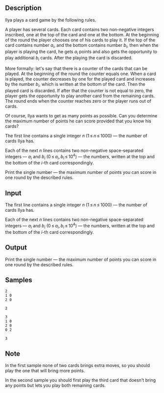## Description

<div><p>Ilya plays a card game by the following rules.</p><p>A player has several cards. Each card contains two non-negative integers inscribed, one at the top of the card and one at the bottom. At the beginning of the round the player chooses one of his cards to play it. If the top of the card contains number <span class="tex-span"><i>a</i><sub class="lower-index"><i>i</i></sub></span>, and the bottom contains number <span class="tex-span"><i>b</i><sub class="lower-index"><i>i</i></sub></span>, then when the player is playing the card, he gets <span class="tex-span"><i>a</i><sub class="lower-index"><i>i</i></sub></span> points and also gets the opportunity to play additional <span class="tex-span"><i>b</i><sub class="lower-index"><i>i</i></sub></span> cards. After the playing the card is discarded.</p><p>More formally: let's say that there is a counter of the cards that can be played. At the beginning of the round the counter equals one. When a card is played, the counter decreases by one for the played card and increases by the number <span class="tex-span"><i>b</i><sub class="lower-index"><i>i</i></sub></span>, which is written at the bottom of the card. Then the played card is discarded. If after that the counter is not equal to zero, the player gets the opportunity to play another card from the remaining cards. The round ends when the counter reaches zero or the player runs out of cards.</p><p>Of course, Ilya wants to get as many points as possible. Can you determine the maximum number of points he can score provided that you know his cards?</p></div><div class="input-specification"><p>The first line contains a single integer <span class="tex-span"><i>n</i></span> (<span class="tex-span">1 ≤ <i>n</i> ≤ 1000</span>) — the number of cards Ilya has.</p><p>Each of the next <span class="tex-span"><i>n</i></span> lines contains two non-negative space-separated integers — <span class="tex-span"><i>a</i><sub class="lower-index"><i>i</i></sub></span> and <span class="tex-span"><i>b</i><sub class="lower-index"><i>i</i></sub></span> (<span class="tex-span">0 ≤ <i>a</i><sub class="lower-index"><i>i</i></sub>, <i>b</i><sub class="lower-index"><i>i</i></sub> ≤ 10<sup class="upper-index">4</sup></span>) — the numbers, written at the top and the bottom of the <span class="tex-span"><i>i</i></span>-th card correspondingly.</p></div><div class="output-specification"><p>Print the single number — the maximum number of points you can score in one round by the described rules.</p></div>


## Input

<p>The first line contains a single integer <span class="tex-span"><i>n</i></span> (<span class="tex-span">1 ≤ <i>n</i> ≤ 1000</span>) — the number of cards Ilya has.</p><p>Each of the next <span class="tex-span"><i>n</i></span> lines contains two non-negative space-separated integers — <span class="tex-span"><i>a</i><sub class="lower-index"><i>i</i></sub></span> and <span class="tex-span"><i>b</i><sub class="lower-index"><i>i</i></sub></span> (<span class="tex-span">0 ≤ <i>a</i><sub class="lower-index"><i>i</i></sub>, <i>b</i><sub class="lower-index"><i>i</i></sub> ≤ 10<sup class="upper-index">4</sup></span>) — the numbers, written at the top and the bottom of the <span class="tex-span"><i>i</i></span>-th card correspondingly.</p>


## Output

<p>Print the single number — the maximum number of points you can score in one round by the described rules.</p>


## Samples

```input1
2
1 0
2 0

```

```output1
2

```






```input2
3
1 0
2 0
0 2

```

```output2
3

```




## Note

<p>In the first sample none of two cards brings extra moves, so you should play the one that will bring more points.</p><p>In the second sample you should first play the third card that doesn't bring any points but lets you play both remaining cards.</p>

